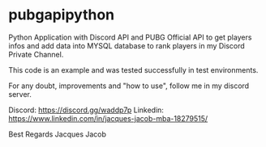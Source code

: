 # pubgapipython

Python Application with Discord API and PUBG Official API to get players infos and add data into MYSQL database to rank players in my Discord Private Channel.

This code is an example and was tested successfully in test environments.

For any doubt, improvements and "how to use", follow me in my discord server. 

Discord: https://discord.gg/waddp7p
Linkedin: https://www.linkedin.com/in/jacques-jacob-mba-18279515/

Best Regards
Jacques Jacob

